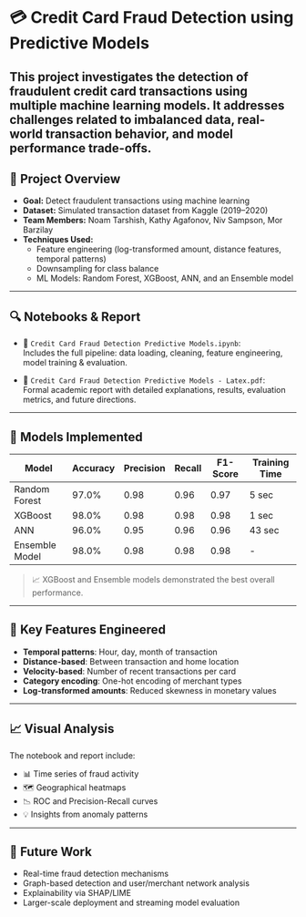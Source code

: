 # 💳 Credit Card Fraud Detection using Predictive Models

This project investigates the detection of fraudulent credit card transactions using multiple machine learning models. It addresses challenges related to imbalanced data, real-world transaction behavior, and model performance trade-offs.
---

## 📌 Project Overview

- **Goal:** Detect fraudulent transactions using machine learning  
- **Dataset:** Simulated transaction dataset from Kaggle (2019–2020)  
- **Team Members:**  Noam Tarshish, Kathy Agafonov, Niv Sampson, Mor Barzilay  
- **Techniques Used:**  
  - Feature engineering (log-transformed amount, distance features, temporal patterns)  
  - Downsampling for class balance  
  - ML Models: Random Forest, XGBoost, ANN, and an Ensemble model

---

## 🔍 Notebooks & Report

- 📓 `Credit Card Fraud Detection Predictive Models.ipynb`:  
  Includes the full pipeline: data loading, cleaning, feature engineering, model training & evaluation.

- 📄 `Credit Card Fraud Detection Predictive Models - Latex.pdf`:  
  Formal academic report with detailed explanations, results, evaluation metrics, and future directions.

---

## 🧠 Models Implemented

| Model            | Accuracy | Precision | Recall | F1-Score | Training Time |
|------------------|----------|-----------|--------|----------|----------------|
| Random Forest    | 97.0%    | 0.98      | 0.96   | 0.97     | 5 sec          |
| XGBoost          | 98.0%    | 0.98      | 0.98   | 0.98     | 1 sec          |
| ANN              | 96.0%    | 0.95      | 0.96   | 0.96     | 43 sec         |
| Ensemble Model   | 98.0%    | 0.98      | 0.98   | 0.98     | -              |

> 📈 XGBoost and Ensemble models demonstrated the best overall performance.

---

## 🧩 Key Features Engineered

- **Temporal patterns**: Hour, day, month of transaction  
- **Distance-based**: Between transaction and home location  
- **Velocity-based**: Number of recent transactions per card  
- **Category encoding**: One-hot encoding of merchant types  
- **Log-transformed amounts**: Reduced skewness in monetary values

---

## 📈 Visual Analysis

The notebook and report include:  
- 📊 Time series of fraud activity  
- 🗺️ Geographical heatmaps  
- 📉 ROC and Precision-Recall curves  
- 💡 Insights from anomaly patterns

---

## 🚀 Future Work

- Real-time fraud detection mechanisms  
- Graph-based detection and user/merchant network analysis  
- Explainability via SHAP/LIME  
- Larger-scale deployment and streaming model evaluation
